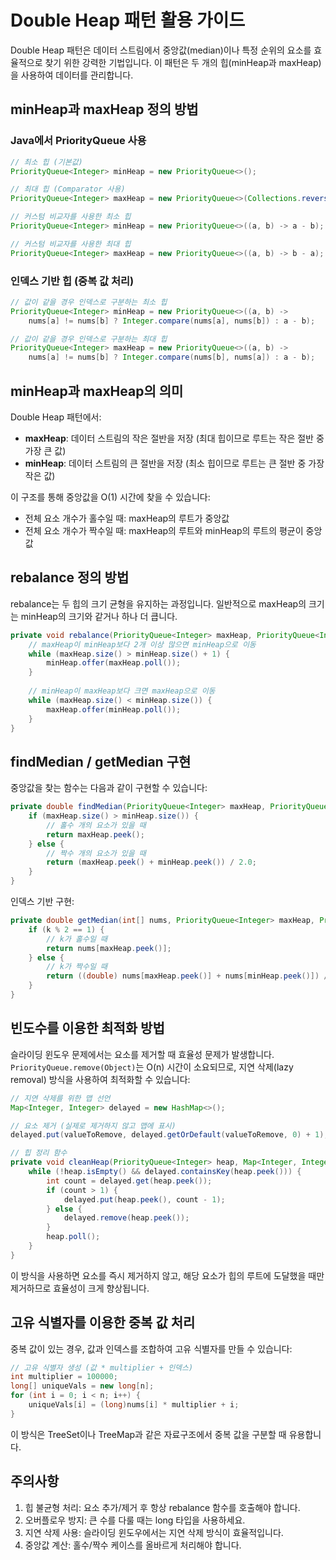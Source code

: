 # Double Heap 패턴 활용 가이드

Double Heap 패턴은 데이터 스트림에서 중앙값(median)이나 특정 순위의 요소를 효율적으로 찾기 위한 강력한 기법입니다. 이 패턴은 두 개의 힙(minHeap과 maxHeap)을 사용하여 데이터를 관리합니다.

## minHeap과 maxHeap 정의 방법

### Java에서 PriorityQueue 사용

```java
// 최소 힙 (기본값)
PriorityQueue<Integer> minHeap = new PriorityQueue<>();

// 최대 힙 (Comparator 사용)
PriorityQueue<Integer> maxHeap = new PriorityQueue<>(Collections.reverseOrder());

// 커스텀 비교자를 사용한 최소 힙
PriorityQueue<Integer> minHeap = new PriorityQueue<>((a, b) -> a - b);

// 커스텀 비교자를 사용한 최대 힙
PriorityQueue<Integer> maxHeap = new PriorityQueue<>((a, b) -> b - a);
```


### 인덱스 기반 힙 (중복 값 처리)

```java
// 값이 같을 경우 인덱스로 구분하는 최소 힙
PriorityQueue<Integer> minHeap = new PriorityQueue<>((a, b) -> 
    nums[a] != nums[b] ? Integer.compare(nums[a], nums[b]) : a - b);

// 값이 같을 경우 인덱스로 구분하는 최대 힙
PriorityQueue<Integer> maxHeap = new PriorityQueue<>((a, b) -> 
    nums[a] != nums[b] ? Integer.compare(nums[b], nums[a]) : a - b);
```


## minHeap과 maxHeap의 의미

Double Heap 패턴에서:

- **maxHeap**: 데이터 스트림의 작은 절반을 저장 (최대 힙이므로 루트는 작은 절반 중 가장 큰 값)
- **minHeap**: 데이터 스트림의 큰 절반을 저장 (최소 힙이므로 루트는 큰 절반 중 가장 작은 값)

이 구조를 통해 중앙값을 O(1) 시간에 찾을 수 있습니다:

- 전체 요소 개수가 홀수일 때: maxHeap의 루트가 중앙값
- 전체 요소 개수가 짝수일 때: maxHeap의 루트와 minHeap의 루트의 평균이 중앙값


## rebalance 정의 방법

rebalance는 두 힙의 크기 균형을 유지하는 과정입니다. 일반적으로 maxHeap의 크기는 minHeap의 크기와 같거나 하나 더 큽니다.

```java
private void rebalance(PriorityQueue<Integer> maxHeap, PriorityQueue<Integer> minHeap) {
    // maxHeap이 minHeap보다 2개 이상 많으면 minHeap으로 이동
    while (maxHeap.size() > minHeap.size() + 1) {
        minHeap.offer(maxHeap.poll());
    }
    
    // minHeap이 maxHeap보다 크면 maxHeap으로 이동
    while (maxHeap.size() < minHeap.size()) {
        maxHeap.offer(minHeap.poll());
    }
}
```


## findMedian / getMedian 구현

중앙값을 찾는 함수는 다음과 같이 구현할 수 있습니다:

```java
private double findMedian(PriorityQueue<Integer> maxHeap, PriorityQueue<Integer> minHeap) {
    if (maxHeap.size() > minHeap.size()) {
        // 홀수 개의 요소가 있을 때
        return maxHeap.peek();
    } else {
        // 짝수 개의 요소가 있을 때
        return (maxHeap.peek() + minHeap.peek()) / 2.0;
    }
}
```

인덱스 기반 구현:

```java
private double getMedian(int[] nums, PriorityQueue<Integer> maxHeap, PriorityQueue<Integer> minHeap, int k) {
    if (k % 2 == 1) {
        // k가 홀수일 때
        return nums[maxHeap.peek()];
    } else {
        // k가 짝수일 때
        return ((double) nums[maxHeap.peek()] + nums[minHeap.peek()]) / 2.0;
    }
}
```


## 빈도수를 이용한 최적화 방법

슬라이딩 윈도우 문제에서는 요소를 제거할 때 효율성 문제가 발생합니다. `PriorityQueue.remove(Object)`는 O(n) 시간이 소요되므로, 지연 삭제(lazy removal) 방식을 사용하여 최적화할 수 있습니다:

```java
// 지연 삭제를 위한 맵 선언
Map<Integer, Integer> delayed = new HashMap<>();

// 요소 제거 (실제로 제거하지 않고 맵에 표시)
delayed.put(valueToRemove, delayed.getOrDefault(valueToRemove, 0) + 1);

// 힙 정리 함수
private void cleanHeap(PriorityQueue<Integer> heap, Map<Integer, Integer> delayed) {
    while (!heap.isEmpty() && delayed.containsKey(heap.peek())) {
        int count = delayed.get(heap.peek());
        if (count > 1) {
            delayed.put(heap.peek(), count - 1);
        } else {
            delayed.remove(heap.peek());
        }
        heap.poll();
    }
}
```

이 방식을 사용하면 요소를 즉시 제거하지 않고, 해당 요소가 힙의 루트에 도달했을 때만 제거하므로 효율성이 크게 향상됩니다.

## 고유 식별자를 이용한 중복 값 처리

중복 값이 있는 경우, 값과 인덱스를 조합하여 고유 식별자를 만들 수 있습니다:

```java
// 고유 식별자 생성 (값 * multiplier + 인덱스)
int multiplier = 100000;
long[] uniqueVals = new long[n];
for (int i = 0; i < n; i++) {
    uniqueVals[i] = (long)nums[i] * multiplier + i;
}
```

이 방식은 TreeSet이나 TreeMap과 같은 자료구조에서 중복 값을 구분할 때 유용합니다.

## 주의사항

1. 힙 불균형 처리: 요소 추가/제거 후 항상 rebalance 함수를 호출해야 합니다.
2. 오버플로우 방지: 큰 수를 다룰 때는 long 타입을 사용하세요.
3. 지연 삭제 사용: 슬라이딩 윈도우에서는 지연 삭제 방식이 효율적입니다.
4. 중앙값 계산: 홀수/짝수 케이스를 올바르게 처리해야 합니다.

